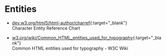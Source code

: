 # Entities

- [dev.w3.org/html5/html-author/charref](https://dev.w3.org/html5/html-author/charref){:target="_blank"}  
   Character Entity Reference Chart

- [w3.org/wiki/Common_HTML_entities_used_for_typography](https://www.w3.org/wiki/Common_HTML_entities_used_for_typography){:target="_blank"}  
   Common HTML entities used for typography - W3C Wiki
